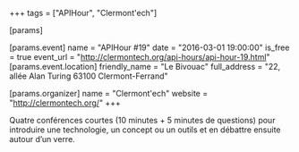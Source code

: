 +++
tags = ["APIHour", "Clermont'ech"]

[params]

[params.event]
name = "APIHour #19"
date = "2016-03-01 19:00:00"
is_free = true
event_url = "http://clermontech.org/api-hours/api-hour-19.html"
[params.event.location]
friendly_name = "Le Bivouac"
full_address = "22, allée Alan Turing 63100 Clermont-Ferrand"

[params.organizer]
name = "Clermont'ech"
website = "http://clermontech.org/"
+++

Quatre conférences courtes (10 minutes + 5 minutes de questions) pour introduire une technologie, un concept ou un outils et en débattre ensuite autour d’un verre.
